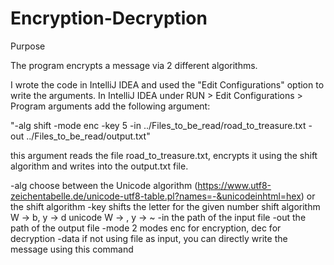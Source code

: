 # Encryption-Decryption
Purpose

The program encrypts a message via 2 different algorithms.

I wrote the code in IntelliJ IDEA and used the "Edit Configurations" option to write the arguments.
In IntelliJ IDEA under RUN > Edit Configurations > Program arguments
add the following argument:

"-alg shift -mode enc -key 5 -in ../Files_to_be_read/road_to_treasure.txt -out ../Files_to_be_read/output.txt"

this argument reads the file road_to_treasure.txt, encrypts it using the shift algorithm and writes into the output.txt file. 

-alg    choose between the Unicode algorithm (https://www.utf8-zeichentabelle.de/unicode-utf8-table.pl?names=-&unicodeinhtml=hex) or the shift algorithm
-key    shifts the letter for the given number
            shift algorithm W -> b, y -> d
            unicode W -> \, y -> ~ 
-in     the path of the input file
-out    the path of the output file
-mode   2 modes enc for encryption, dec for decryption
-data   if not using file as input, you can directly write the message using this command